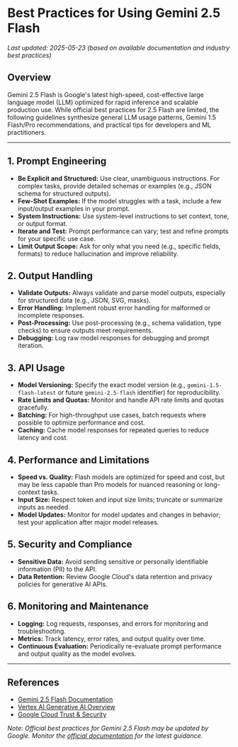 # Best Practices for Using Gemini 2.5 Flash

*Last updated: 2025-05-23 (based on available documentation and industry best practices)*

## Overview
Gemini 2.5 Flash is Google's latest high-speed, cost-effective large language model (LLM) optimized for rapid inference and scalable production use. While official best practices for 2.5 Flash are limited, the following guidelines synthesize general LLM usage patterns, Gemini 1.5 Flash/Pro recommendations, and practical tips for developers and ML practitioners.

---

## 1. Prompt Engineering
- **Be Explicit and Structured:** Use clear, unambiguous instructions. For complex tasks, provide detailed schemas or examples (e.g., JSON schema for structured outputs).
- **Few-Shot Examples:** If the model struggles with a task, include a few input/output examples in your prompt.
- **System Instructions:** Use system-level instructions to set context, tone, or output format.
- **Iterate and Test:** Prompt performance can vary; test and refine prompts for your specific use case.
- **Limit Output Scope:** Ask for only what you need (e.g., specific fields, formats) to reduce hallucination and improve reliability.

## 2. Output Handling
- **Validate Outputs:** Always validate and parse model outputs, especially for structured data (e.g., JSON, SVG, masks).
- **Error Handling:** Implement robust error handling for malformed or incomplete responses.
- **Post-Processing:** Use post-processing (e.g., schema validation, type checks) to ensure outputs meet requirements.
- **Debugging:** Log raw model responses for debugging and prompt iteration.

## 3. API Usage
- **Model Versioning:** Specify the exact model version (e.g., `gemini-1.5-flash-latest` or future `gemini-2.5-flash` identifier) for reproducibility.
- **Rate Limits and Quotas:** Monitor and handle API rate limits and quotas gracefully.
- **Batching:** For high-throughput use cases, batch requests where possible to optimize performance and cost.
- **Caching:** Cache model responses for repeated queries to reduce latency and cost.

## 4. Performance and Limitations
- **Speed vs. Quality:** Flash models are optimized for speed and cost, but may be less capable than Pro models for nuanced reasoning or long-context tasks.
- **Input Size:** Respect token and input size limits; truncate or summarize inputs as needed.
- **Model Updates:** Monitor for model updates and changes in behavior; test your application after major model releases.

## 5. Security and Compliance
- **Sensitive Data:** Avoid sending sensitive or personally identifiable information (PII) to the API.
- **Data Retention:** Review Google Cloud's data retention and privacy policies for generative AI APIs.

## 6. Monitoring and Maintenance
- **Logging:** Log requests, responses, and errors for monitoring and troubleshooting.
- **Metrics:** Track latency, error rates, and output quality over time.
- **Continuous Evaluation:** Periodically re-evaluate prompt performance and output quality as the model evolves.

---

## References
- [Gemini 2.5 Flash Documentation](https://cloud.google.com/vertex-ai/generative-ai/docs/models/gemini/2-5-flash)
- [Vertex AI Generative AI Overview](https://cloud.google.com/vertex-ai/generative-ai/docs/overview)
- [Google Cloud Trust & Security](https://cloud.google.com/trust-center/)

*Note: Official best practices for Gemini 2.5 Flash may be updated by Google. Monitor the [official documentation](https://cloud.google.com/vertex-ai/generative-ai/docs/models/gemini/2-5-flash) for the latest guidance.*
